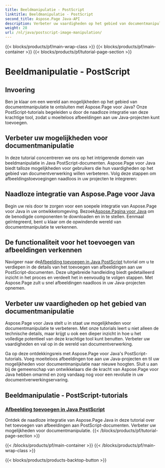 ```yaml
---
title: Beeldmanipulatie - PostScript
linktitle: Beeldmanipulatie - PostScript
second_title: Aspose.Page Java-API
description: Verbeter uw vaardigheden op het gebied van documentmanipulatie met Aspose.Page voor Java. Duik in onze PostScript-tutorials, leer afbeeldingen toevoegen in Java en breid uw documentmogelijkheden uit.
weight: 28
url: /nl/java/postscript-image-manipulation/
---
```


{{< blocks/products/pf/main-wrap-class >}}
{{< blocks/products/pf/main-container >}}
{{< blocks/products/pf/tutorial-page-section >}}

# Beeldmanipulatie - PostScript


## Invoering

Ben je klaar om een wereld aan mogelijkheden op het gebied van documentmanipulatie te ontsluiten met Aspose.Page voor Java? Onze PostScript-tutorials begeleiden u door de naadloze integratie van deze krachtige tool, zodat u moeiteloos afbeeldingen aan uw Java-projecten kunt toevoegen.

## Verbeter uw mogelijkheden voor documentmanipulatie

In deze tutorial concentreren we ons op het intrigerende domein van beeldmanipulatie in Java PostScript-documenten. Aspose.Page voor Java biedt talloze mogelijkheden voor gebruikers die hun vaardigheden op het gebied van documentverwerking willen verbeteren. Volg deze stappen om afbeeldingstoevoegingen naadloos in uw projecten te integreren:

## Naadloze integratie van Aspose.Page voor Java

 Begin uw reis door te zorgen voor een soepele integratie van Aspose.Page voor Java in uw ontwikkelomgeving. Bezoek[Aspose.Pagina voor Java](https://products.aspose.com/page/java) om de benodigde componenten te downloaden en in te stellen. Eenmaal geïntegreerd, bent u klaar om de opwindende wereld van documentmanipulatie te verkennen.

## De functionaliteit voor het toevoegen van afbeeldingen verkennen

 Navigeer naar de[Afbeelding toevoegen in Java PostScript](./add-image/) tutorial om u te verdiepen in de details van het toevoegen van afbeeldingen aan uw PostScript-documenten. Deze uitgebreide handleiding biedt gedetailleerd inzicht in het proces en verdeelt het in eenvoudig te volgen stappen. Met Aspose.Page zult u snel afbeeldingen naadloos in uw Java-projecten opnemen.

## Verbeter uw vaardigheden op het gebied van documentmanipulatie

Aspose.Page voor Java stelt u in staat uw mogelijkheden voor documentmanipulatie te verbeteren. Met onze tutorials leert u niet alleen de technische details, maar krijgt u ook een dieper inzicht in hoe u het volledige potentieel van deze krachtige tool kunt benutten. Verbeter uw vaardigheden en val op in de wereld van documentverwerking.

Ga op deze ontdekkingsreis met Aspose.Page voor Java's PostScript-tutorials. Voeg moeiteloos afbeeldingen toe aan uw Java-projecten en til uw mogelijkheden voor documentmanipulatie naar nieuwe hoogten. Sluit u aan bij de gemeenschap van ontwikkelaars die de kracht van Aspose.Page voor Java hebben omarmd en zorg vandaag nog voor een revolutie in uw documentverwerkingservaring.
## Beeldmanipulatie - PostScript-tutorials
### [Afbeelding toevoegen in Java PostScript](./add-image/)
Ontdek de naadloze integratie van Aspose.Page Java in deze tutorial over het toevoegen van afbeeldingen aan PostScript-documenten. Verbeter uw mogelijkheden voor documentmanipulatie.
{{< /blocks/products/pf/tutorial-page-section >}}

{{< /blocks/products/pf/main-container >}}
{{< /blocks/products/pf/main-wrap-class >}}

{{< blocks/products/products-backtop-button >}}
